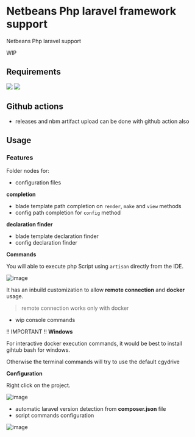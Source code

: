 # Netbeans Php laravel framework support

Netbeans Php laravel support

WIP

## Requirements
[![](https://img.shields.io/badge/Version-2.0+-green)]() [![](https://img.shields.io/badge/Netbeans-18+-green)]()

## Github actions

- releases and nbm artifact upload can be done with github action also

## Usage

### Features

Folder nodes for:
  - configuration files

**completion**

- blade template path completion on `render`, `make` and `view` methods
- config path completion for `config` method

**declaration finder**

- blade template declaration finder
- config declaration finder

**Commands**

You will able to execute php Script using `artisan` directly from the IDE.

![image](https://github.com/user-attachments/assets/3b284d8f-8a95-47c5-8984-e5e96800f2f3)


It has an inbuild customization to allow **remote connection** and **docker** usage.

> remote connection works only with docker

- wip console commands

!! IMPORTANT
!! **Windows**

For interactive docker execution commands, it would be best to install gihtub bash for windows.

Otherwise the terminal commands will try to use the default cgydrive

**Configuration**

Right click on the project.

![image](https://github.com/user-attachments/assets/922930fd-834b-4cb2-b98b-0080da78a3c2)

- automatic laravel version detection from **composer.json** file
- script commands configuration

![image](https://github.com/user-attachments/assets/ba8a3adc-6e74-443a-b458-01214d7e3eb1)

